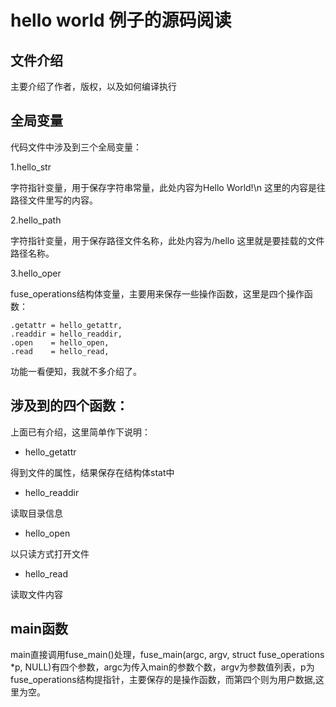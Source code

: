 # hello world 例子的源码阅读

## 文件介绍

主要介绍了作者，版权，以及如何编译执行

## 全局变量

代码文件中涉及到三个全局变量：

1.hello_str

字符指针变量，用于保存字符串常量，此处内容为Hello World!\n 
这里的内容是往路径文件里写的内容。

2.hello_path

字符指针变量，用于保存路径文件名称，此处内容为/hello
这里就是要挂载的文件路径名称。

3.hello_oper

fuse_operations结构体变量，主要用来保存一些操作函数，这里是四个操作函数：

	.getattr = hello_getattr,
	.readdir = hello_readdir,
	.open	 = hello_open,
	.read	 = hello_read,

功能一看便知，我就不多介绍了。

## 涉及到的四个函数：

上面已有介绍，这里简单作下说明：

* hello_getattr

得到文件的属性，结果保存在结构体stat中

* hello_readdir

读取目录信息

* hello_open

以只读方式打开文件

* hello_read

读取文件内容

## main函数

main直接调用fuse_main()处理，fuse_main(argc, argv, struct fuse_operations \*p, NULL)有四个参数，argc为传入main的参数个数，argv为参数值列表，p为fuse_operations结构提指针，主要保存的是操作函数，而第四个则为用户数据,这里为空。
